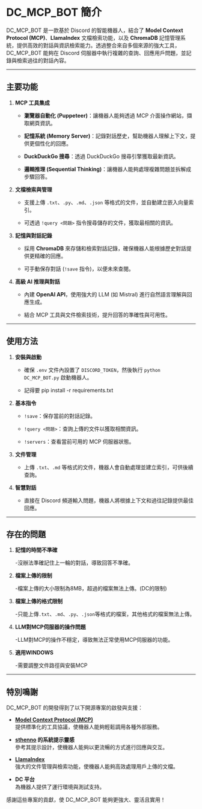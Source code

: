 # DC_MCP_BOT 簡介

DC_MCP_BOT 是一款基於 Discord 的智能機器人，結合了 **Model Context Protocol (MCP)**、**LlamaIndex** 文檔檢索功能，以及 **ChromaDB** 記憶管理系統，提供高效的對話與資訊檢索能力。透過整合來自多個來源的強大工具，DC_MCP_BOT 能夠在 Discord 伺服器中執行複雜的查詢、回應用戶問題，並記錄與檢索過往的對話內容。

---
## 主要功能

1. **MCP 工具集成**  

   - **瀏覽器自動化 (Puppeteer)**：讓機器人能夠透過 MCP 介面操作網站，擷取網頁資訊。  

   - **記憶系統 (Memory Server)**：記錄對話歷史，幫助機器人理解上下文，提供更個性化的回應。  

   - **DuckDuckGo 搜尋**：透過 DuckDuckGo 搜尋引擎獲取最新資訊。  

   - **邏輯推理 (Sequential Thinking)**：讓機器人能夠處理複雜問題並拆解成步驟回答。

3. **文檔檢索與管理**  

   - 支援上傳 `.txt`、`.py`、`.md`、`.json` 等格式的文件，並自動建立嵌入向量索引。  

   - 可透過 `!query <問題>` 指令搜尋儲存的文件，獲取最相關的資訊。

4. **記憶與對話記錄**  

   - 採用 **ChromaDB** 來存儲和檢索對話記錄，確保機器人能根據歷史對話提供更精確的回應。  

   - 可手動保存對話 (`!save` 指令)，以便未來查閱。

5. **高級 AI 推理與對話**  

   - 內建 **OpenAI API**，使用強大的 LLM (如 Mistral) 進行自然語言理解與回應生成。  

   - 結合 MCP 工具與文件檢索技術，提升回答的準確性與可用性。  

---

## 使用方法

1. **安裝與啟動**  

   - 確保 `.env` 文件內設置了 `DISCORD_TOKEN`，然後執行 `python DC_MCP_BOT.py` 啟動機器人。

   - 記得要 pip install -r requirements.txt
     
3. **基本指令**

   - `!save`：保存當前的對話記錄。

   - `!query <問題>`：查詢上傳的文件以獲取相關資訊。

   - `!servers`：查看當前可用的 MCP 伺服器狀態。

5. **文件管理**

   - 上傳 `.txt`、`.md` 等格式的文件，機器人會自動處理並建立索引，可供後續查詢。

6. **智慧對話**

   - 直接在 Discord 頻道輸入問題，機器人將根據上下文和過往記錄提供最佳回應。

---
## 存在的問題

1. **記憶的時間不準確**

   -沒辦法準確記住上一輪的對話，導致回答不準確。

3. **檔案上傳的限制**

   -檔案上傳的大小限制為8MB，超過的檔案無法上傳。(DC的限制)

4. **檔案上傳的格式限制**

   -只能上傳`.txt`、`.md`、`.py`、`.json`等格式的檔案，其他格式的檔案無法上傳。

5. **LLM對MCP伺服器的操作問題**

   -LLM對MCP的操作不穩定，導致無法正常使用MCP伺服器的功能。

6. **適用WINDOWS**

   -需要調整文件路徑與安裝MCP
   
---
## 特別鳴謝

DC_MCP_BOT 的開發得到了以下開源專案的啟發與支援：

- **[Model Context Protocol (MCP)](https://github.com/modelcontextprotocol/servers)**  
  提供標準化的工具協議，使機器人能夠輕鬆調用各種外部服務。

- **[sthenno](https://huggingface.co/sthenno) 的系統提示靈感**  
  參考其提示設計，使機器人能夠以更流暢的方式進行回應與交互。

- **[LlamaIndex](https://gpt-index.readthedocs.io/)**  
  強大的文件管理與檢索功能，使機器人能夠高效處理用戶上傳的文檔。

- **DC 平台**  
  為機器人提供了運行環境與測試支持。

感謝這些專案的貢獻，使 DC_MCP_BOT 能夠更強大、靈活且實用！
